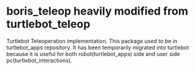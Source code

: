 boris_teleop heavily modified from turtlebot_teleop
================

Turtlebot Teleoperation implementation. 
This package used to be in turtlebot_apps repository. It has been temporarily migrated into turtlebot 
because it is useful for both robot(turtlebot_apps) side and user side pc(turtlebot_interactions). 
